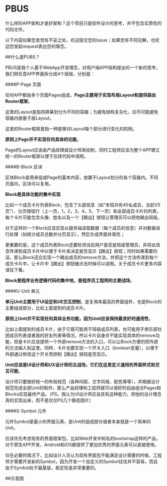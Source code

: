 # PBUS 

什么样的APP架构才是好架构？这个项目只是软件设计的思考，并不包含实质性的代码文件。 

以下内容如果您发觉有不妥之处，欢迎提交您的issue；如果您有不同见解，也欢迎您发起request表达您的理念。 

##什么是PUBS？

PBUS是我个人基于WebApp开发理念，对用户端APP结构提出的一个新的思考，我们把任意APP界面拆分成4个层级，分别是：

####P-Page 页面

任何APP都由多个页面Pages组成，**Page主要用于实现布局Layout和提供路由Router框架**。  

这里的Layout是指将屏幕划分为不同的容器；为避免结构复杂化，应尽可能避免容器内嵌套子层Layout。

这里的Router框架是指一种能够对Layout每个部分进行变化的机制。 

**原则上Page并不实现任何具体的功能**。 

Page的Layout应该由产品经理或设计师来绘制，同时工程师应该为整个APP建立统一的Router框架以便于后续代码中调用。 

####B-Block 区块 

区块Block是用来组成Page的基本内容，放置于Layout划分的各个容器内。不同页面内，区块可以复用。

**Block是具体功能的集中实现**

比如一个成员卡片列表Block，包含了头部信息（如“本班共有45名成员，当前1/5页”）、分页按钮行（上一页，1，2，3，4，5，下一页）和全部成员卡片的列表，每个卡片可能包含头像、姓名以及一个【踢出】按钮让管理员可以把他踢出班级。 

对于这样的一个Block应该实现从服务端读取数据（每个成员的信息）并对数据进行处理（如统计成员总数并分页显示），然后生成界面并填充； 

更重要的是，这个成员列表Block还要检测当前用户是否是班级管理员，并将此信息传递到成员卡片中以便于卡片来决定是否显示【踢出】按钮；同时如果需要的话，那么Block还应实现一个踢出成员的remove方法，并把这个方法传递到每个成员卡片中，让卡片中【踢出】按钮被点击时候可以调用。关于成员卡片更多内容请往下看。

**Block是程序业务逻辑代码的集中地，是程序员工程师的主要战场**。

####U-Unit 单元

**单元Unit主要用于UI设定和UE交互控制**，是复用率最高的界面组件，也是Block的主要组成部分，比如上面提到的成员卡片。

**原则上Unit并不实现任何具体业务功能，因为Unit应该保持最良好的通用性**。

比如上面提到的成员卡片，由于它既可能用于班级成员列表，也可能用于俱乐部社团成员列表或者我的好友列表等情况，所以卡片自身并不能实现具体的remove功能，但是卡片应该提供一个外部remove方法的入口，可以让Block方便的把外部的方法输入到这里。同样，卡片也要实现一个开关入口（boolean变量），以便于外部通过修改这个开关而控制【踢出】按钮是否显示。

**Unit应该是UI设计师和UX设计师的主战场，它们在这里定义通用的界面样式和交互可能**。

设计师只要做好统一的布局规范（各种间距、文字风格、配色等等），并根据设计规范完成全部Unit的制作，那么产品经理和工程师就可以很好的自由组合Pages和Blocks实现最终产品。（PS，我认为UI设计师应该具有这种能力，把他的设计理念真的实现出来，而不是仅仅PS几个静态图片）

####S-Symbol 元件

元件Symbol是最小的界面元素，是Unit的组成部分或者本身就是一个简单的Unit。 

应该优先考虑现有的界面框架包，比如Web开发中知名的bootstrap这样的产品，对于原生APP开发，Android和iOS都提供了更加优秀的界面元素可以直接使用。  

仅在必要的情况下，比如设计人员认为现有界面包不能满足设计需要的时候，工程师才需要开发新的Symbol，因为开发一个自定义的Symbol往往并不容易，而且由于Symbol处于最基层，稳定性是非常重要的。

##示意图




